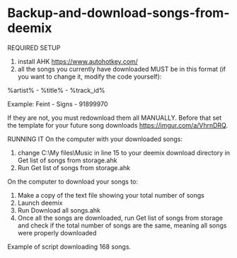 # Backup-and-download-songs-from-deemix

REQUIRED SETUP
1. install AHK https://www.autohotkey.com/
2. all the songs you currently have downloaded MUST be in this format (if you want to change it, modify the code yourself): 

%artist% - %title% - %track_id%

Example: Feint - Signs - 91899970

If they are not, you must redownload them all MANUALLY. Before that set the template for your future song downloads https://imgur.com/a/VhrnDRQ.

RUNNING IT
On the computer with your downloaded songs:
1. change C:\My files\Music in line 15 to your deemix download directory in Get list of songs from storage.ahk 
2. Run Get list of songs from storage.ahk

On the computer to download your songs to:
1. Make a copy of the text file showing your total number of songs
2. Launch deemix
3. Run Download all songs.ahk
3. Once all the songs are downloaded, run Get list of songs from storage and check if the total number of songs are the same, meaning all songs were properly downloaded

Example of script downloading 168 songs.

